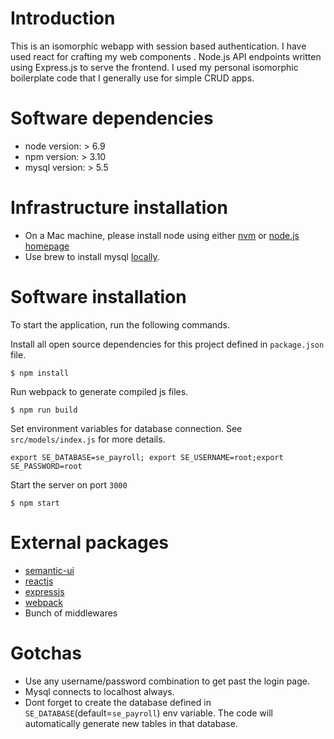 # Introduction

This is an isomorphic webapp with session based authentication. I have used react for crafting my web components . Node.js API endpoints written using Express.js to serve the frontend.
I used my personal isomorphic boilerplate code that I generally use for simple CRUD apps.

# Software dependencies
* node version:  > 6.9
* npm  version:  > 3.10
* mysql version:  > 5.5

# Infrastructure installation 
* On a Mac machine, please install node using either [nvm](https://github.com/creationix/nvm) or [node.js homepage](https://nodejs.org/en/download/) 
* Use brew to install mysql [locally](https://blog.joefallon.net/2013/10/install-mysql-on-mac-osx-using-homebrew/).

# Software installation
To start the application, run the following commands.

Install all open source dependencies for this project defined in `package.json` file.
```
$ npm install
```

Run webpack to generate compiled js files.
```
$ npm run build
```

Set environment variables for database connection. See `src/models/index.js` for more details.
```
export SE_DATABASE=se_payroll; export SE_USERNAME=root;export SE_PASSWORD=root
```

Start the server on port `3000`
```
$ npm start
```
# External packages

* [semantic-ui](http://react.semantic-ui.com/) 
* [reactjs](https://facebook.github.io/react/) 
* [expressjs](https://expressjs.com/) 
* [webpack](https://webpack.github.io/) 
* Bunch of middlewares 

# Gotchas

* Use any username/password combination to get past the login page.
* Mysql connects to localhost always.
* Dont forget to create the database defined in `SE_DATABASE`(default=`se_payroll`) env variable. The code will automatically generate new tables in that database.

